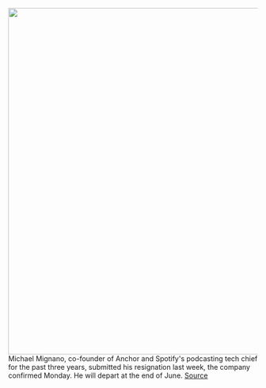 <img src='https://cdn.vox-cdn.com/thumbor/U2n_Ee-t06Gb-V77uO7vJsX5VA0=/0x0:1420x940/1200x800/filters:focal(597x357:823x583)/cdn.vox-cdn.com/uploads/chorus_image/image/70824019/Screen_Shot_2022_02_11_at_3.40.20_PM.0.png' width='700px' /><br/>
Michael Mignano, co-founder of Anchor and Spotify's podcasting tech chief for the past three years, submitted his resignation last week, the company confirmed Monday. He will depart at the end of June.
<a href='https://www.theverge.com/2022/5/2/23054003/anchor-co-founder-michael-mignano-leaves-spotify'> Source <a/>